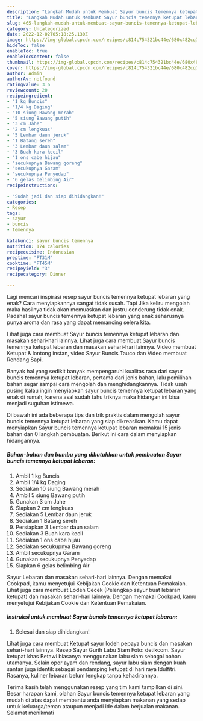 ```yaml
---
description: "Langkah Mudah untuk Membuat Sayur buncis temennya ketupat lebaran yang Lezat, Buat Buka Puasa}"
title: "Langkah Mudah untuk Membuat Sayur buncis temennya ketupat lebaran yang Lezat, Buat Buka Puasa}"
slug: 465-langkah-mudah-untuk-membuat-sayur-buncis-temennya-ketupat-lebaran-yang-lezat-buat-buka-puasa
category: Uncategorized
date: 2022-12-02T05:18:25.130Z
image: https://img-global.cpcdn.com/recipes/c814c754321bc44e/680x482cq70/sayur-buncis-temennya-ketupat-lebaran-foto-resep-utama.jpg
hideToc: false
enableToc: true
enableTocContent: false
thumbnail: https://img-global.cpcdn.com/recipes/c814c754321bc44e/680x482cq70/sayur-buncis-temennya-ketupat-lebaran-foto-resep-utama.jpg
cover: https://img-global.cpcdn.com/recipes/c814c754321bc44e/680x482cq70/sayur-buncis-temennya-ketupat-lebaran-foto-resep-utama.jpg
author: Admin
authorAv: notfound
ratingvalue: 3.6
reviewcount: 20
recipeingredient:
- "1 kg Buncis"
- "1/4 kg Daging"
- "10 siung Bawang merah"
- "5 siung Bawang putih"
- "3 cm Jahe"
- "2 cm lengkuas"
- "5 Lembar daun jeruk"
- "1 Batang sereh"
- "3 Lembar daun salam"
- "3 Buah kara kecil"
- "1 ons cabe hijau"
- "secukupnya Bawang goreng"
- "secukupnya Garam"
- "secukupnya Penyedap"
- "6 gelas belimbing Air"
recipeinstructions:

- "Sudah jadi dan siap dihidangkan!"
categories:
- Resep
tags:
- sayur
- buncis
- temennya

katakunci: sayur buncis temennya 
nutrition: 174 calories
recipecuisine: Indonesian
preptime: "PT31M"
cooktime: "PT45M"
recipeyield: "3"
recipecategory: Dinner

---
```



Lagi mencari inspirasi resep sayur buncis temennya ketupat lebaran yang enak? Cara menyiapkannya sangat tidak susah. Tapi Jika keliru mengolah maka hasilnya tidak akan memuaskan dan justru cenderung tidak enak. Padahal sayur buncis temennya ketupat lebaran yang enak seharusnya punya aroma dan rasa yang dapat memancing selera kita.


Lihat juga cara membuat Sayur buncis temennya ketupat lebaran dan masakan sehari-hari lainnya. Lihat juga cara membuat Sayur buncis temennya ketupat lebaran dan masakan sehari-hari lainnya. Video membuat Ketupat &amp; lontong instan, video Sayur Buncis Tauco dan Video membuat Rendang Sapi.

Banyak hal yang sedikit banyak mempengaruhi kualitas rasa dari sayur buncis temennya ketupat lebaran, pertama dari jenis bahan, lalu pemilihan bahan segar sampai cara mengolah dan menghidangkannya. Tidak usah pusing kalau ingin menyiapkan sayur buncis temennya ketupat lebaran yang enak di rumah, karena asal sudah tahu triknya maka hidangan ini bisa menjadi suguhan istimewa.


Di bawah ini ada beberapa tips dan trik praktis dalam mengolah sayur buncis temennya ketupat lebaran yang siap dikreasikan. Kamu dapat menyiapkan Sayur buncis temennya ketupat lebaran memakai 15 jenis bahan dan 0 langkah pembuatan. Berikut ini cara dalam menyiapkan hidangannya.

<!--inarticleads1-->

##### Bahan-bahan dan bumbu yang dibutuhkan untuk pembuatan Sayur buncis temennya ketupat lebaran:

1. Ambil 1 kg Buncis
1. Ambil 1/4 kg Daging
1. Sediakan 10 siung Bawang merah
1. Ambil 5 siung Bawang putih
1. Gunakan 3 cm Jahe
1. Siapkan 2 cm lengkuas
1. Sediakan 5 Lembar daun jeruk
1. Sediakan 1 Batang sereh
1. Persiapkan 3 Lembar daun salam
1. Sediakan 3 Buah kara kecil
1. Sediakan 1 ons cabe hijau
1. Sediakan secukupnya Bawang goreng
1. Ambil secukupnya Garam
1. Gunakan secukupnya Penyedap
1. Siapkan 6 gelas belimbing Air


Sayur Lebaran dan masakan sehari-hari lainnya. Dengan memakai Cookpad, kamu menyetujui Kebijakan Cookie dan Ketentuan Pemakaian. Lihat juga cara membuat Lodeh Cecek (Pelengkap sayur buat lebaran ketupat) dan masakan sehari-hari lainnya. Dengan memakai Cookpad, kamu menyetujui Kebijakan Cookie dan Ketentuan Pemakaian. 

<!--inarticleads2-->

##### Instruksi untuk membuat Sayur buncis temennya ketupat lebaran:


1. Selesai dan siap dihidangkan!

Lihat juga cara membuat Ketupat sayur lodeh pepaya buncis dan masakan sehari-hari lainnya. Resep Sayur Gurih Labu Siam Foto: detikcom. Sayur ketupat khas Betawi biasanya menggunakan labu siam sebagai bahan utamanya. Selain opor ayam dan rendang, sayur labu siam dengan kuah santan juga identik sebagai pendamping ketupat di hari raya Idulfitri. Rasanya, kuliner lebaran belum lengkap tanpa kehadirannya. 

Terima kasih telah menggunakan resep yang tim kami tampilkan di sini. Besar harapan kami, olahan Sayur buncis temennya ketupat lebaran yang mudah di atas dapat membantu anda menyiapkan makanan yang sedap untuk keluarga/teman ataupun menjadi ide dalam berjualan makanan. Selamat menikmati
